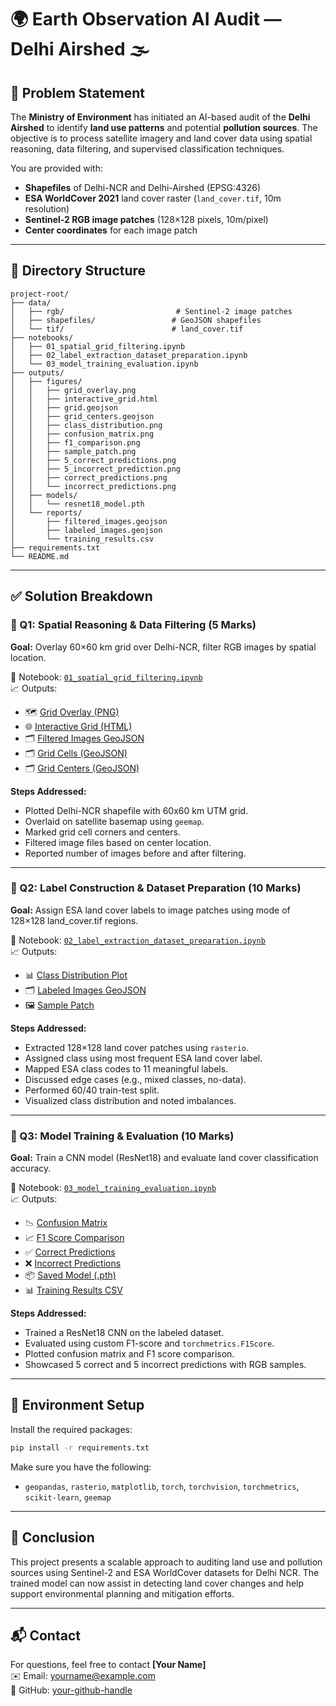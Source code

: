 # 🌍 Earth Observation AI Audit — Delhi Airshed 🌫️

## 🧭 Problem Statement

The **Ministry of Environment** has initiated an AI-based audit of the **Delhi Airshed** to identify **land use patterns** and potential **pollution sources**. The objective is to process satellite imagery and land cover data using spatial reasoning, data filtering, and supervised classification techniques.

You are provided with:
- **Shapefiles** of Delhi-NCR and Delhi-Airshed (EPSG:4326)
- **ESA WorldCover 2021** land cover raster (`land_cover.tif`, 10m resolution)
- **Sentinel-2 RGB image patches** (128×128 pixels, 10m/pixel)
- **Center coordinates** for each image patch

---

## 🧱 Directory Structure

```
project-root/
├── data/
│   ├── rgb/                         # Sentinel-2 image patches
│   ├── shapefiles/                 # GeoJSON shapefiles
│   └── tif/                        # land_cover.tif
├── notebooks/
│   ├── 01_spatial_grid_filtering.ipynb
│   ├── 02_label_extraction_dataset_preparation.ipynb
│   └── 03_model_training_evaluation.ipynb
├── outputs/
│   ├── figures/
│   │   ├── grid_overlay.png
│   │   ├── interactive_grid.html
│   │   ├── grid.geojson
│   │   ├── grid_centers.geojson
│   │   ├── class_distribution.png
│   │   ├── confusion_matrix.png
│   │   ├── f1_comparison.png
│   │   ├── sample_patch.png
│   │   ├── 5_correct_predictions.png
│   │   ├── 5_incorrect_prediction.png
│   │   ├── correct_predictions.png
│   │   └── incorrect_predictions.png
│   ├── models/
│   │   └── resnet18_model.pth
│   └── reports/
│       ├── filtered_images.geojson
│       ├── labeled_images.geojson
│       └── training_results.csv
├── requirements.txt
└── README.md
```

---

## ✅ Solution Breakdown

### 🔹 Q1: Spatial Reasoning & Data Filtering (5 Marks)

**Goal:** Overlay 60×60 km grid over Delhi-NCR, filter RGB images by spatial location.

📓 Notebook: [`01_spatial_grid_filtering.ipynb`](notebooks/01_spatial_grid_filtering.ipynb)  
📈 Outputs:
- 🗺️ [Grid Overlay (PNG)](outputs/figures/grid_overlay.png)
- 🌐 [Interactive Grid (HTML)](outputs/figures/interactive_grid.html)
- 🗂️ [Filtered Images GeoJSON](outputs/reports/filtered_images.geojson)
- 🗂️ [Grid Cells (GeoJSON)](outputs/figures/grid.geojson)
- 🗂️ [Grid Centers (GeoJSON)](outputs/figures/grid_centers.geojson)

**Steps Addressed:**
- Plotted Delhi-NCR shapefile with 60x60 km UTM grid.
- Overlaid on satellite basemap using `geemap`.
- Marked grid cell corners and centers.
- Filtered image files based on center location.
- Reported number of images before and after filtering.

---

### 🔹 Q2: Label Construction & Dataset Preparation (10 Marks)

**Goal:** Assign ESA land cover labels to image patches using mode of 128×128 land_cover.tif regions.

📓 Notebook: [`02_label_extraction_dataset_preparation.ipynb`](notebooks/02_label_extraction_dataset_preparation.ipynb)  
📈 Outputs:
- 📊 [Class Distribution Plot](outputs/figures/class_distribution.png)
- 🗂️ [Labeled Images GeoJSON](outputs/reports/labeled_images.geojson)
- 🖼️ [Sample Patch](outputs/figures/sample_patch.png)

**Steps Addressed:**
- Extracted 128×128 land cover patches using `rasterio`.
- Assigned class using most frequent ESA land cover label.
- Mapped ESA class codes to 11 meaningful labels.
- Discussed edge cases (e.g., mixed classes, no-data).
- Performed 60/40 train-test split.
- Visualized class distribution and noted imbalances.

---

### 🔹 Q3: Model Training & Evaluation (10 Marks)

**Goal:** Train a CNN model (ResNet18) and evaluate land cover classification accuracy.

📓 Notebook: [`03_model_training_evaluation.ipynb`](notebooks/03_model_training_evaluation.ipynb)  
📈 Outputs:
- 📉 [Confusion Matrix](outputs/figures/confusion_matrix.png)
- 📈 [F1 Score Comparison](outputs/figures/f1_comparison.png)
- ✅ [Correct Predictions](outputs/figures/5_correct_predictions.png)
- ❌ [Incorrect Predictions](outputs/figures/5_incorrect_prediction.png)
- 📦 [Saved Model (.pth)](outputs/models/resnet18_model.pth)
- 📊 [Training Results CSV](outputs/reports/training_results.csv)

**Steps Addressed:**
- Trained a ResNet18 CNN on the labeled dataset.
- Evaluated using custom F1-score and `torchmetrics.F1Score`.
- Plotted confusion matrix and F1 score comparison.
- Showcased 5 correct and 5 incorrect predictions with RGB samples.

---

## 🧪 Environment Setup

Install the required packages:

```bash
pip install -r requirements.txt
```

Make sure you have the following:
- `geopandas`, `rasterio`, `matplotlib`, `torch`, `torchvision`, `torchmetrics`, `scikit-learn`, `geemap`

---

## 📌 Conclusion

This project presents a scalable approach to auditing land use and pollution sources using Sentinel-2 and ESA WorldCover datasets for Delhi NCR. The trained model can now assist in detecting land cover changes and help support environmental planning and mitigation efforts.

---

## 📬 Contact

For questions, feel free to contact **[Your Name]**  
✉️ Email: yourname@example.com  
🔗 GitHub: [your-github-handle](https://github.com/your-github-handle)
